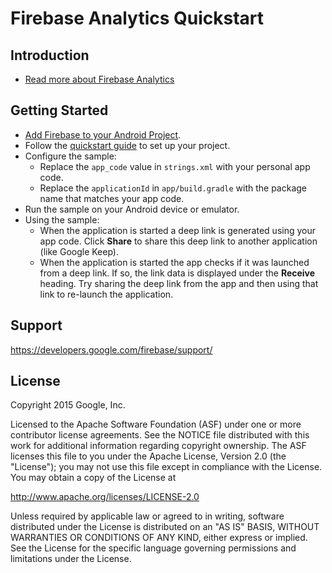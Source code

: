 Firebase Analytics Quickstart
==============================

Introduction
------------

- [Read more about Firebase Analytics](https://developers.google.com/firebase/)

Getting Started
---------------

- [Add Firebase to your Android Project](https://developers.google.com/firebase/docs/android/setup).
- Follow the [quickstart guide](https://developers.google.com/firebase/docs/android/setup) to set up your project.
- Configure the sample:
  - Replace the `app_code` value in `strings.xml` with your personal app code.
  - Replace the `applicationId` in `app/build.gradle` with the package name that matches your app code.
- Run the sample on your Android device or emulator.
- Using the sample:
  - When the application is started a deep link is generated using your app code. Click **Share**
    to share this deep link to another application (like Google Keep).
  - When the application is started the app checks if it was launched from a deep link. If so,
    the link data is displayed under the **Receive** heading. Try sharing the deep link from the
    app and then using that link to re-launch the application.


Support
-------

https://developers.google.com/firebase/support/

License
-------

Copyright 2015 Google, Inc.

Licensed to the Apache Software Foundation (ASF) under one or more contributor
license agreements.  See the NOTICE file distributed with this work for
additional information regarding copyright ownership.  The ASF licenses this
file to you under the Apache License, Version 2.0 (the "License"); you may not
use this file except in compliance with the License.  You may obtain a copy of
the License at

  http://www.apache.org/licenses/LICENSE-2.0

Unless required by applicable law or agreed to in writing, software
distributed under the License is distributed on an "AS IS" BASIS, WITHOUT
WARRANTIES OR CONDITIONS OF ANY KIND, either express or implied.  See the
License for the specific language governing permissions and limitations under
the License.

